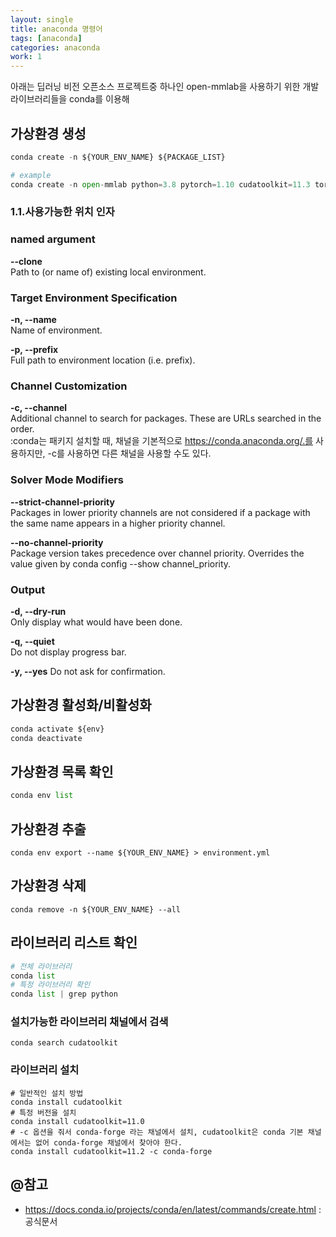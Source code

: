 ```yaml
---
layout: single
title: anaconda 명령어
tags: [anaconda]
categories: anaconda
work: 1
---
```


아래는 딥러닝 비전 오픈소스 프로젝트중 하나인 open-mmlab을 사용하기 위한 개발 라이브러리들을 
conda를 이용해 

## 가상환경 생성
```python
conda create -n ${YOUR_ENV_NAME} ${PACKAGE_LIST}

# example
conda create -n open-mmlab python=3.8 pytorch=1.10 cudatoolkit=11.3 torchvision -c pytorch -y

```

### 1.1.사용가능한 위치 인자    
### named argument  
**--clone**         
Path to (or name of) existing local environment.    

### Target Environment Specification
**-n, --name**      
Name of environment.

**-p, --prefix**        
Full path to environment location (i.e. prefix).

### Channel Customization
**-c, --channel**       
Additional channel to search for packages. These are URLs searched in the order.        
:conda는 패키지 설치할 때, 채널을 기본적으로 https://conda.anaconda.org/.를 사용하지만, -c를 사용하면 다른 채널을 사용할 수도 있다.


### Solver Mode Modifiers
**--strict-channel-priority**   
Packages in lower priority channels are not considered if a package with the same name appears in a higher priority channel.        

**--no-channel-priority**   
Package version takes precedence over channel priority. Overrides the value given by conda config --show channel_priority.

### Output 
**-d, --dry-run**   
Only display what would have been done. 

**-q, --quiet**     
Do not display progress bar.

**-y, --yes**
Do not ask for confirmation.

## 가상환경 활성화/비활성화
```python
conda activate ${env}
conda deactivate
```

## 가상환경 목록 확인
```python
conda env list
```

## 가상환경 추출
```commandline
conda env export --name ${YOUR_ENV_NAME} > environment.yml
```


## 가상환경 삭제
```commandline
conda remove -n ${YOUR_ENV_NAME} --all
```
## 라이브러리 리스트 확인
```python
# 전체 라이브러리
conda list
# 특정 라이브러리 확인
conda list | grep python
```
### 설치가능한 라이브러리 채널에서 검색
```commandline
conda search cudatoolkit
```

### 라이브러리 설치

```commandline
# 일반적인 설치 방법
conda install cudatoolkit
# 특정 버전을 설치 
conda install cudatoolkit=11.0
# -c 옵션을 줘서 conda-forge 라는 채널에서 설치, cudatoolkit은 conda 기본 채널에서는 없어 conda-forge 채널에서 찾아야 한다.
conda install cudatoolkit=11.2 -c conda-forge
```

## @참고
- https://docs.conda.io/projects/conda/en/latest/commands/create.html : 공식문서